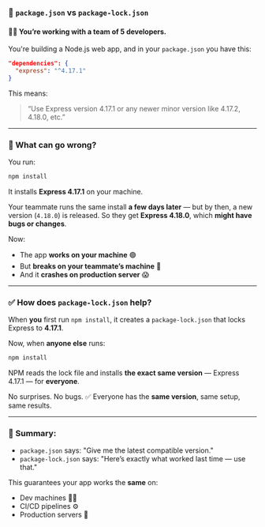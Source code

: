 ### 📄 `package.json` vs `package-lock.json`

#### 👨‍💻 You’re working with a team of 5 developers.

You're building a Node.js web app, and in your `package.json` you have this:

```json
"dependencies": {
  "express": "^4.17.1"
}
```

This means:

> “Use Express version 4.17.1 or any newer minor version like 4.17.2, 4.18.0, etc.”

---

### 🧪 What can go wrong?

You run:

```bash
npm install
```

It installs **Express 4.17.1** on your machine.

Your teammate runs the same install **a few days later** — but by then, a new version (`4.18.0`) is released.
So they get **Express 4.18.0**, which **might have bugs or changes**.

Now:

* The app **works on your machine** 🟢
* But **breaks on your teammate’s machine** 🔴
* And it **crashes on production server** 😱

---

### ✅ How does `package-lock.json` help?

When **you** first run `npm install`, it creates a `package-lock.json` that locks Express to **4.17.1**.

Now, when **anyone else** runs:

```bash
npm install
```

NPM reads the lock file and installs **the exact same version** — Express 4.17.1 — for **everyone**.

No surprises. No bugs.
✅ Everyone has the **same version**, same setup, same results.

---

### 🔑 Summary:

* `package.json` says: "Give me the latest compatible version."
* `package-lock.json` says: "Here’s exactly what worked last time — use that."

This guarantees your app works the **same** on:

* Dev machines 🧑‍💻
* CI/CD pipelines ⚙️
* Production servers 🚀

